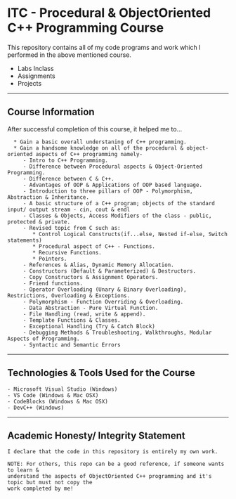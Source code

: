 # ITC - Procedural & ObjectOriented C++ Programming Course

This repository contains all of my code programs and work which I performed in the above mentioned course.
- Labs Inclass
- Assignments
- Projects

----------------------------------------
Course Information
----------------------------------------
After successful completion of this course, it helped me to...

```
  * Gain a basic overall understaning of C++ programming.
  * Gain a handsome knowledge on all of the procedural & object-oriented aspects of C++ programming namely-
     - Intro to C++ Programming.
     - Difference between Procedural aspects & Object-Oriented Programming.
     - Difference between C & C++.
     - Advantages of OOP & Applications of OOP based language.
     - Introduction to three pillars of OOP - Polymorphism, Abstraction & Inheritance.
     - A basic structure of a C++ program; objects of the standard input/ output stream - cin, cout & endl
     - Classes & Objects, Access Modifiers of the class - public, protected & private.
     - Revised topic from C such as:
        * Control Logical Constructs(if...else, Nested if-else, Switch statements)
        * Procedural aspect of C++ - Functions.
        * Recursive Functions.
        * Pointers.
     - References & Alias, Dynamic Memory Allocation.  
     - Constructors (Default & Parameterized) & Destructors.
     - Copy Constructors & Assignment Operators.
     - Friend functions.
     - Operator Overloading (Unary & Binary Overloading), Restrictions, Overloading & Exceptions.
     - Polymorphism - Function Overriding & Overloading.
     - Data Abstraction - Pure Virtual Function.
     - File Handling (read, write & append).
     - Template Functions & Classes.
     - Exceptional Handling (Try & Catch Block)
     - Debugging Methods & Troubleshooting, Walkthroughs, Modular Aspects of Programming.
     - Syntactic and Semantic Errors
 ```
----------------------------------------
Technologies & Tools Used for the Course
----------------------------------------
```
- Microsoft Visual Studio (Windows)
- VS Code (Windows & Mac OSX)
- CodeBlocks (Windows & Mac OSX)
- DevC++ (Windows)
```
----------------------------------------
Academic Honesty/ Integrity Statement
----------------------------------------
```
I declare that the code in this repository is entirely my own work.

NOTE: For others, this repo can be a good reference, if someone wants to learn &
understand the aspects of ObjectOriented C++ programming and it's topic but must not copy the
work completed by me!
```


